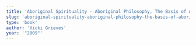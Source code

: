 ```yaml
---
title: 'Aboriginal Spirituality - Aboriginal Philosophy, The Basis of Aboriginal Social and Emotional Wellbeing'
slug: 'aboriginal-spirituality-aboriginal-philosophy-the-basis-of-aboriginal-social-and-emotional-wellbeing'
type: 'book'
author: 'Vicki Grieves'
year: '"2009"'
---
```


